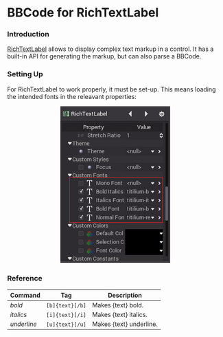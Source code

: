 # BBCode for RichTextLabel

### Introduction

[RichTextLabel](class_richtextlabel) allows to display complex text markup in a control. It has a built-in API for generating the markup, but can also parse a BBCode.

### Setting Up

For RichTextLabel to work properly, it must be set-up. This means loading the intended fonts in the releavant properties:

<p align="center"><img src="images/rtl_setup.png"></p>

### Reference

Command | Tag | Description
--------|-----|-------------
*bold* | `[b]{text}[/b]` | Makes {text} bold.
*italics* | `[i]{text}[/i]` | Makes {text} italics.
*underline* | `[u]{text}[/u]` | Makes {text} underline.

